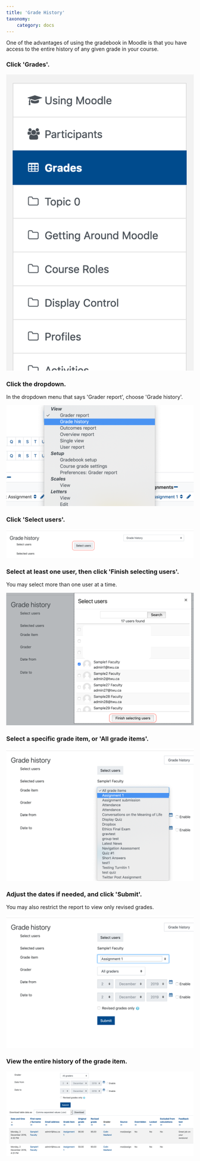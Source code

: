 ```yaml
---
title: 'Grade History'
taxonomy:
    category: docs
---
```


One of the advantages of using the gradebook in Moodle is that you have access to the entire history of any given grade in your course.

### Click 'Grades'.

![](history-01.png)

### Click the dropdown.

In the dropdown menu that says 'Grader report', choose 'Grade history'.

![](history-1.png)

### Click 'Select users'.

![](history-2.png)

### Select at least one user, then click 'Finish selecting users'.

You may select more than one user at a time.

![](history-3.png)

### Select a specific grade item, or 'All grade items'.

![](history-4.png)

### Adjust the dates if needed, and click 'Submit'.

You may also restrict the report to view only revised grades.

![](history-5.png)

### View the entire history of the grade item.

![](history-6.png)
